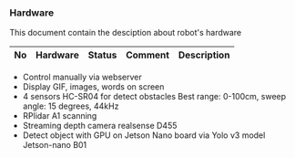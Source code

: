 ### Hardware

This document contain the desciption about robot's hardware

|No|Hardware|Status|Comment|Description|
|---|---|---|---|---|


- Control manually via webserver
- Display GIF, images, words on screen
- 4 sensors HC-SR04 for detect obstacles Best range: 0-100cm, sweep angle: 15 degrees, 44kHz 
- RPlidar A1 scanning
- Streaming depth camera realsense D455
- Detect object with GPU on Jetson Nano board via Yolo v3 model
Jetson-nano B01 